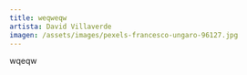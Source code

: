 ```yaml
---
title: weqweqw
artista: David Villaverde
imagen: /assets/images/pexels-francesco-ungaro-96127.jpg
---
```

wqeqw